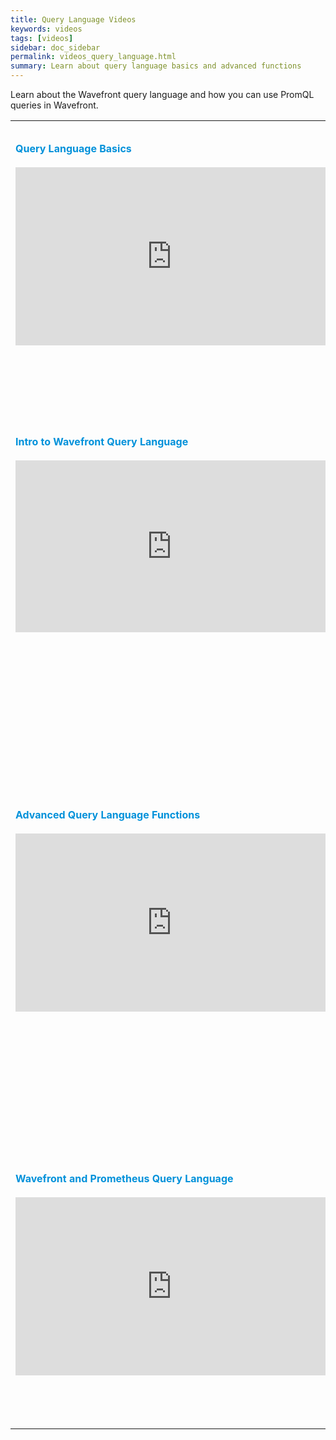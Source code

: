 ```yaml
---
title: Query Language Videos
keywords: videos
tags: [videos]
sidebar: doc_sidebar
permalink: videos_query_language.html
summary: Learn about query language basics and advanced functions
---
```


Learn about the Wavefront query language and how you can use PromQL queries in Wavefront.



<table style="width: 100%;">
<tbody>
<tr>
<td width="60%"><strong><font color="#0091DA" size="3">Query Language Basics</font></strong><br><br>
<iframe id="kmsembed-1_fd1z47ps" width="500" height="285" src="https://vmwaretv.vmware.com/embed/secure/iframe/entryId/1_fd1z47ps/uiConfId/49694343/pbc/252649793/st/0" class="kmsembed" allowfullscreen webkitallowfullscreen mozAllowFullScreen allow="autoplay *; fullscreen *; encrypted-media *" referrerPolicy="no-referrer-when-downgrade" frameborder="0" alt="Wavefront Query Language Basics video"></iframe>
</td>
<td width="40%"><br><br>
<p>Learn about time series metrics, and about how to visualize metrics and filter and group them with Wavefront Query Language. </p>
<p>You can also watch the video <a href="https://vmwaretv.vmware.com/media/t/1_fd1z47ps" target="_blank">here <img src="/images/video_camera.png" alt="video camera icon"/></a>.</p>
</td>
</tr>
<tr>
<td><strong><font color="#0091DA" size="3">Intro to Wavefront Query Language</font></strong><br><br>
<iframe id="kmsembed-1_f22x68bt" width="500" height="275" src="https://vmwaretv.vmware.com/embed/secure/iframe/entryId/1_f22x68bt/uiConfId/49694343/pbc/252649793/st/0" class="kmsembed" allowfullscreen webkitallowfullscreen mozAllowFullScreen allow="autoplay *; fullscreen *; encrypted-media *" referrerPolicy="no-referrer-when-downgrade" frameborder="0" alt="Intro to Wavefront Query Language video"></iframe></td>
<td><br><br>
<p>Wavefront query language allows you to shape the data you see in your dashboards. The example uses the advanced functions if() at() and corr() to find a problem behavior of a switch in other switches and prevent future problems.</p>
<p>You can also watch the video <a href="https://vmwaretv.vmware.com/media/t/1_f22x68bt" target="_blank">here <img src="/images/video_camera.png" alt="video camera icon"/></a>.</p>
</td>
</tr>
<tr>
<td><strong><font color="#0091DA" size="3">Advanced Query Language Functions</font></strong><br><br>
<iframe id="kmsembed-1_fbsf9w8y" width="500" height="285" src="https://vmwaretv.vmware.com/embed/secure/iframe/entryId/1_fbsf9w8y/uiConfId/49694343/pbc/252649793/st/0" class="kmsembed" allowfullscreen webkitallowfullscreen mozAllowFullScreen allow="autoplay *; fullscreen *; encrypted-media *" referrerPolicy="no-referrer-when-downgrade" frameborder="0" alt="Advanced Query Language Functions video"></iframe>
</td>
<td><br><br>
<p>Jason explores:
<ul>
<li>How the percentile() function in 3 queries shows different percentiles.</li>
<li>How the mpercentile() (moving percentile) function displays percentile over a time window.</li>
<li>How a chart variable in a query shows the standard deviation.</li>
</ul></p>
<p>You can also watch the video <a href="https://vmwaretv.vmware.com/media/t/1_fbsf9w8y" target="_blank">here <img src="/images/video_camera.png" alt="video camera icon"/></a>.</p>
</td>
</tr>
<tr>
<td><strong><font color="#0091DA" size="3">Wavefront and Prometheus Query Language</font></strong><br><br>
<iframe id="kmsembed-1_x5xqthax" width="500" height="285" src="https://vmwaretv.vmware.com/embed/secure/iframe/entryId/1_x5xqthax/uiConfId/49694343/pbc/252649793/st/0" class="kmsembed" allowfullscreen webkitallowfullscreen mozAllowFullScreen allow="autoplay *; fullscreen *; encrypted-media *" referrerPolicy="no-referrer-when-downgrade" frameborder="0" alt="Wavefront and PromQL"></iframe></td>
<td><br>
<p>Wavefront <a href="wavefront_prometheus.html">supports PromQL</a> when you create charts and alerts. Admin-level organization setting to determine whether a user can write in PromQL. Watch this video to learn more.</p>
<p>You can also watch the video <a href="https://vmwaretv.vmware.com/media/t/1_x5xqthax" target="_blank">here <img src="/images/video_camera.png" alt="video camera icon"/></a>.</p>
</td>
</tr>
</tbody>
</table>
